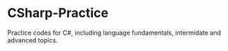 # CSharp-Practice
Practice codes for C#, including language fundamentals, intermidate and advanced topics.
